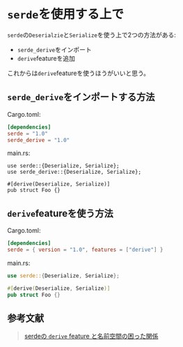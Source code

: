 # `serde`を使用する上で

`serde`の`Deserialzie`と`Serialize`を使う上で2つの方法がある:  

- `serde_derive`をインポート
- `derive`featureを追加

これからは`derive`featureを使うほうがいいと思う。

## `serde_derive`をインポートする方法

Cargo.toml:
```toml:Cargo.toml
[dependencies]
serde = "1.0"
serde_derive = "1.0"
```

main.rs:
```rust: main.rs
use serde::{Deserialize, Serialize};
use serde_derive::{Deserialize, Serialize};

#[derive(Deserialize, Serialize)]
pub struct Foo {}
```

## `derive`featureを使う方法

Cargo.toml:
```toml:Cargo.toml
[dependencies]
serde = { version = "1.0", features = ["derive"] }
```

main.rs:
```rust:main.rs
use serde::{Deserialize, Serialize};

#[derive(Deserialize, Serialize)]
pub struct Foo {}
```

## 参考文献

> [serdeの `derive` feature と名前空間の困った関係](https://qiita.com/qnighy/items/74ff6436860c79ceb940)
